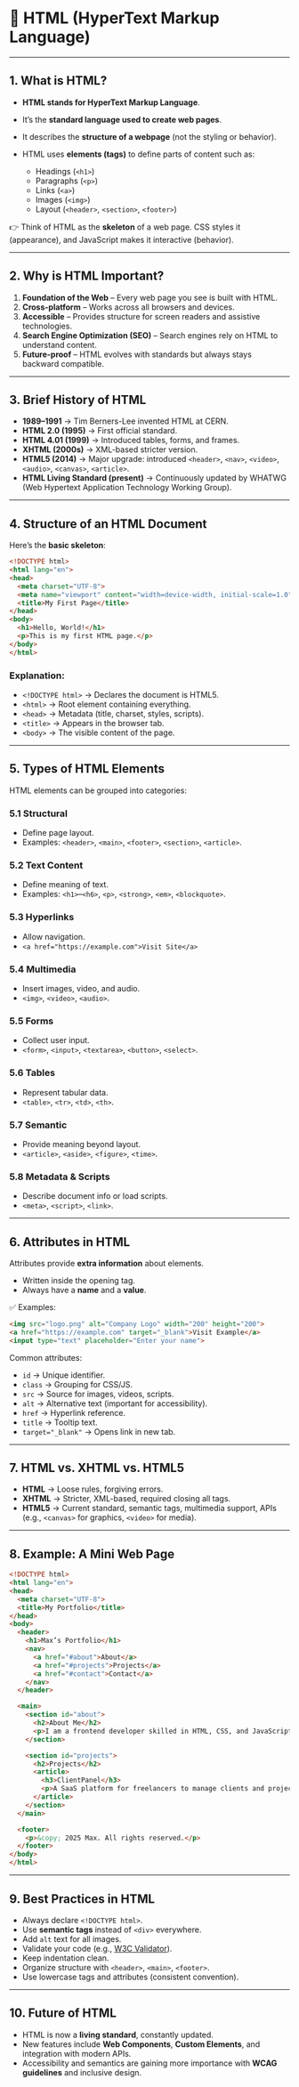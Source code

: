 # 📖 HTML (HyperText Markup Language)

---

## 1. What is HTML?

* **HTML stands for HyperText Markup Language**.
* It’s the **standard language used to create web pages**.
* It describes the **structure of a webpage** (not the styling or behavior).
* HTML uses **elements (tags)** to define parts of content such as:

  * Headings (`<h1>`)
  * Paragraphs (`<p>`)
  * Links (`<a>`)
  * Images (`<img>`)
  * Layout (`<header>`, `<section>`, `<footer>`)

👉 Think of HTML as the **skeleton** of a web page. CSS styles it (appearance), and JavaScript makes it interactive (behavior).

---

## 2. Why is HTML Important?

1. **Foundation of the Web** – Every web page you see is built with HTML.
2. **Cross-platform** – Works across all browsers and devices.
3. **Accessible** – Provides structure for screen readers and assistive technologies.
4. **Search Engine Optimization (SEO)** – Search engines rely on HTML to understand content.
5. **Future-proof** – HTML evolves with standards but always stays backward compatible.

---

## 3. Brief History of HTML

* **1989–1991** → Tim Berners-Lee invented HTML at CERN.
* **HTML 2.0 (1995)** → First official standard.
* **HTML 4.01 (1999)** → Introduced tables, forms, and frames.
* **XHTML (2000s)** → XML-based stricter version.
* **HTML5 (2014)** → Major upgrade: introduced `<header>`, `<nav>`, `<video>`, `<audio>`, `<canvas>`, `<article>`.
* **HTML Living Standard (present)** → Continuously updated by WHATWG (Web Hypertext Application Technology Working Group).

---

## 4. Structure of an HTML Document

Here’s the **basic skeleton**:

```html
<!DOCTYPE html>
<html lang="en">
<head>
  <meta charset="UTF-8">
  <meta name="viewport" content="width=device-width, initial-scale=1.0">
  <title>My First Page</title>
</head>
<body>
  <h1>Hello, World!</h1>
  <p>This is my first HTML page.</p>
</body>
</html>
```

### Explanation:

* `<!DOCTYPE html>` → Declares the document is HTML5.
* `<html>` → Root element containing everything.
* `<head>` → Metadata (title, charset, styles, scripts).
* `<title>` → Appears in the browser tab.
* `<body>` → The visible content of the page.

---

## 5. Types of HTML Elements

HTML elements can be grouped into categories:

### 5.1 Structural

* Define page layout.
* Examples: `<header>`, `<main>`, `<footer>`, `<section>`, `<article>`.

### 5.2 Text Content

* Define meaning of text.
* Examples: `<h1>`–`<h6>`, `<p>`, `<strong>`, `<em>`, `<blockquote>`.

### 5.3 Hyperlinks

* Allow navigation.
* `<a href="https://example.com">Visit Site</a>`

### 5.4 Multimedia

* Insert images, video, and audio.
* `<img>`, `<video>`, `<audio>`.

### 5.5 Forms

* Collect user input.
* `<form>`, `<input>`, `<textarea>`, `<button>`, `<select>`.

### 5.6 Tables

* Represent tabular data.
* `<table>`, `<tr>`, `<td>`, `<th>`.

### 5.7 Semantic

* Provide meaning beyond layout.
* `<article>`, `<aside>`, `<figure>`, `<time>`.

### 5.8 Metadata & Scripts

* Describe document info or load scripts.
* `<meta>`, `<script>`, `<link>`.

---

## 6. Attributes in HTML

Attributes provide **extra information** about elements.

* Written inside the opening tag.
* Always have a **name** and a **value**.

✅ Examples:

```html
<img src="logo.png" alt="Company Logo" width="200" height="200">
<a href="https://example.com" target="_blank">Visit Example</a>
<input type="text" placeholder="Enter your name">
```

Common attributes:

* `id` → Unique identifier.
* `class` → Grouping for CSS/JS.
* `src` → Source for images, videos, scripts.
* `alt` → Alternative text (important for accessibility).
* `href` → Hyperlink reference.
* `title` → Tooltip text.
* `target="_blank"` → Opens link in new tab.

---

## 7. HTML vs. XHTML vs. HTML5

* **HTML** → Loose rules, forgiving errors.
* **XHTML** → Stricter, XML-based, required closing all tags.
* **HTML5** → Current standard, semantic tags, multimedia support, APIs (e.g., `<canvas>` for graphics, `<video>` for media).

---

## 8. Example: A Mini Web Page

```html
<!DOCTYPE html>
<html lang="en">
<head>
  <meta charset="UTF-8">
  <title>My Portfolio</title>
</head>
<body>
  <header>
    <h1>Max’s Portfolio</h1>
    <nav>
      <a href="#about">About</a>
      <a href="#projects">Projects</a>
      <a href="#contact">Contact</a>
    </nav>
  </header>

  <main>
    <section id="about">
      <h2>About Me</h2>
      <p>I am a frontend developer skilled in HTML, CSS, and JavaScript.</p>
    </section>

    <section id="projects">
      <h2>Projects</h2>
      <article>
        <h3>ClientPanel</h3>
        <p>A SaaS platform for freelancers to manage clients and projects.</p>
      </article>
    </section>
  </main>

  <footer>
    <p>&copy; 2025 Max. All rights reserved.</p>
  </footer>
</body>
</html>
```

---

## 9. Best Practices in HTML

* Always declare `<!DOCTYPE html>`.
* Use **semantic tags** instead of `<div>` everywhere.
* Add `alt` text for all images.
* Validate your code (e.g., [W3C Validator](https://validator.w3.org/)).
* Keep indentation clean.
* Organize structure with `<header>`, `<main>`, `<footer>`.
* Use lowercase tags and attributes (consistent convention).

---

## 10. Future of HTML

* HTML is now a **living standard**, constantly updated.
* New features include **Web Components**, **Custom Elements**, and integration with modern APIs.
* Accessibility and semantics are gaining more importance with **WCAG guidelines** and inclusive design.
